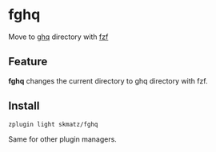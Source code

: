 # fghq

Move to [ghq](https://github.com/x-motemen/ghq) directory with [fzf](https://github.com/junegunn/fzf)

## Feature

**fghq** changes the current directory to ghq directory with fzf.

## Install

```shell
zplugin light skmatz/fghq
```

Same for other plugin managers.
